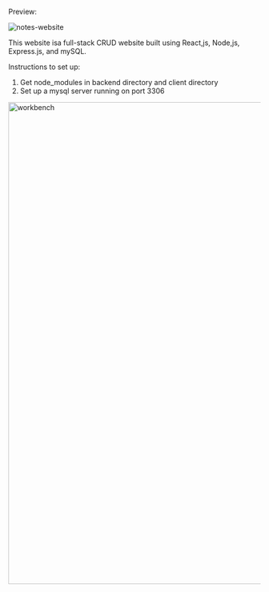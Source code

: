 Preview: 

![notes-website](https://github.com/aryangorwade/notes-website/assets/59902282/2758cb76-e932-466f-b6dd-6cd7b985ed88)

This website isa  full-stack CRUD website built using React,js, Node,js, Express.js, and mySQL. 


Instructions to set up: 

1) Get node_modules in backend directory and client directory
2) Set up a mysql server running on port 3306

<img width="960" alt="workbench" src="https://github.com/aryangorwade/notes-website/assets/59902282/814456ef-1a79-49a1-a52f-cbec988ff90c">
